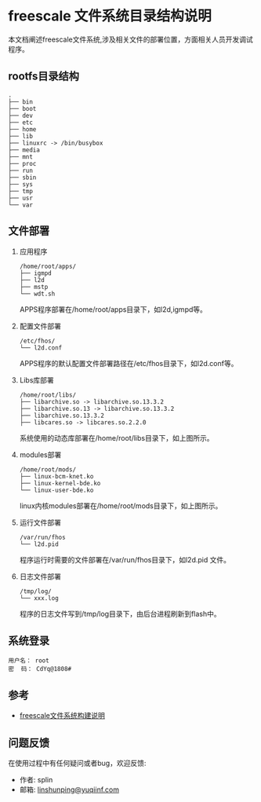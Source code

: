 # freescale 文件系统目录结构说明
本文档阐述freescale文件系统,涉及相关文件的部署位置，方面相关人员开发调试程序。

## rootfs目录结构
```
.  
├── bin
├── boot
├── dev
├── etc
├── home
├── lib
├── linuxrc -> /bin/busybox
├── media
├── mnt
├── proc
├── run
├── sbin
├── sys
├── tmp
├── usr
└── var
```

## 文件部署
1. 应用程序  
    ```
    /home/root/apps/
    ├── igmpd
    ├── l2d
    ├── mstp
    └── wdt.sh
    ```
    APPS程序部署在/home/root/apps目录下，如l2d,igmpd等。
    
2. 配置文件部署  
    ```
    /etc/fhos/
    └── l2d.conf
    ```
    APPS程序的默认配置文件部署路径在/etc/fhos目录下，如l2d.conf等。
    
3. Libs库部署  
    ```
    /home/root/libs/
    ├── libarchive.so -> libarchive.so.13.3.2
    ├── libarchive.so.13 -> libarchive.so.13.3.2
    ├── libarchive.so.13.3.2
    ├── libcares.so -> libcares.so.2.2.0
    ```
    系统使用的动态库部署在/home/root/libs目录下，如上图所示。
    
4. modules部署  
    ```
    /home/root/mods/
    ├── linux-bcm-knet.ko
    ├── linux-kernel-bde.ko
    └── linux-user-bde.ko
    ```
    linux内核modules部署在/home/root/mods目录下，如上图所示。
    
5. 运行文件部署  
    ```
    /var/run/fhos
    └── l2d.pid
    ```
    程序运行时需要的文件部署在/var/run/fhos目录下，如l2d.pid 文件。
    
6. 日志文件部署
    ```
    /tmp/log/
    └── xxx.log
    ```
    程序的日志文件写到/tmp/log目录下，由后台进程刷新到flash中。
 
 ## 系统登录
    用户名： root
    密  码： CdYq@1808#
 
## 参考
* [freescale文件系统构建说明](http://10.0.0.3:9000/zhangjm/fhos/wikis/Design/fsl_rootfs_build)
  
## 问题反馈
在使用过程中有任何疑问或者bug，欢迎反馈:

* 作者: splin
* 邮箱: linshunping@yuqiinf.com  




